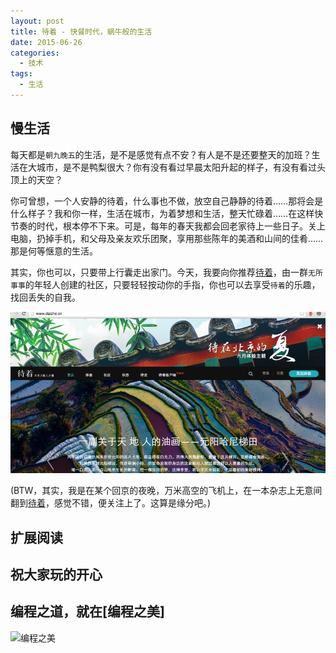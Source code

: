 ```yaml
---
layout: post
title: 待着 - 快餐时代，蜗牛般的生活
date: 2015-06-26
categories:
  - 技术
tags:
  - 生活
---
```

## 慢生活

每天都是`朝九晚五`的生活，是不是感觉有点不安？有人是不是还要整天的加班？生活在大城市，是不是鸭梨很大？你有没有看过早晨太阳升起的样子，有没有看过头顶上的天空？

你可曾想，一个人安静的待着，什么事也不做，放空自己静静的待着……那将会是什么样子？我和你一样，生活在城市，为着梦想和生活，整天忙碌着……在这样快节奏的时代，根本停不下来。可是，每年的春天我都会回老家待上一些日子。关上电脑，扔掉手机，和父母及亲友欢乐团聚，享用那些陈年的美酒和山间的佳肴……那是何等惬意的生活。

其实，你也可以，只要带上行囊走出家门。今天，我要向你推荐[待着](http://www.daizhe.cn/)，由一群`无所事事`的年轻人创建的社区，只要轻轻按动你的手指，你也可以去享受`待着`的乐趣，找回丢失的自我。

[![](/img/article/06/2015-06-26-daizhe.png)](http://www.daizhe.cn/)


(BTW，其实，我是在某个回京的夜晚，万米高空的飞机上，在一本杂志上无意间翻到[待着](http://www.daizhe.cn/)，感觉不错，便关注上了。这算是缘分吧。)


## 扩展阅读


## 祝大家玩的开心

## 编程之道，就在[编程之美]

![编程之美](/img/weixin_qr.jpg)

